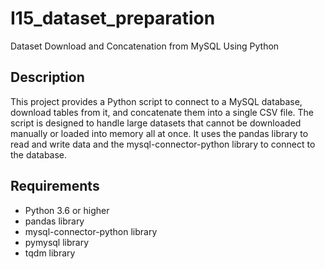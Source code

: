 # I15_dataset_preparation
Dataset Download and Concatenation from MySQL Using Python

## Description

This project provides a Python script to connect to a MySQL database, download tables from it, and concatenate them into a single CSV file. The script is designed to handle large datasets that cannot be downloaded manually or loaded into memory all at once. It uses the pandas library to read and write data and the mysql-connector-python library to connect to the database.

## Requirements
* Python 3.6 or higher
* pandas library
* mysql-connector-python library
* pymysql library
* tqdm library

